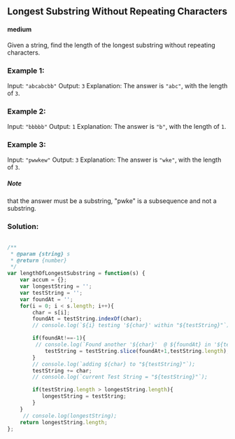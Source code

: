 ## Longest Substring Without Repeating Characters
#### medium


Given a string, find the length of the longest substring without repeating characters.

### Example 1:

Input: `"abcabcbb"`
Output: `3` 
Explanation: The answer is `"abc"`, with the length of `3`. 

### Example 2:

Input: `"bbbbb"`
Output: `1`
Explanation: The answer is `"b"`, with the length of `1`.

### Example 3:

Input: `"pwwkew"`
Output: `3`
Explanation: The answer is `"wke"`, with the length of `3`. 

##### Note
 that the answer must be a substring, "pwke" is a subsequence and not a substring.

### Solution:

```javascript

/**
 * @param {string} s
 * @return {number}
 */
var lengthOfLongestSubstring = function(s) {
    var accum = {};
    var longestString = '';
    var testString = '';
    var foundAt = '';
    for(i = 0; i < s.length; i++){
        char = s[i];
        foundAt = testString.indexOf(char);
        // console.log(`${i} testing '${char}' within "${testString}"`);

        if(foundAt!==-1){
         // console.log(`Found another '${char}'  @ ${foundAt} in '${testString}', cutting string at earlierst '${char}'`);
            testString = testString.slice(foundAt+1,testString.length);
        }
        // console.log(`adding ${char} to "${testString}"`);
        testString += char;
        // console.log(`current Test String = "${testString}"`);

        if(testString.length > longestString.length){
           longestString = testString; 
        }
    }
     // console.log(longestString);
    return longestString.length;
};


```